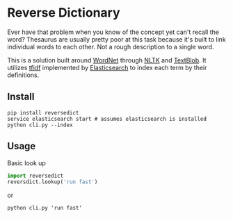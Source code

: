 Reverse Dictionary
==================

Ever have that problem when you know of the concept yet can't recall the word? Thesaurus are usually pretty poor at this task because it's built to link individual words to each other. Not a rough description to a single word.

This is a solution built around [WordNet](https://wordnet.princeton.edu/) through [NLTK](http://www.nltk.org) and [TextBlob](http://textblob.readthedocs.org/en/dev/). It utilizes [tfidf](https://en.wikipedia.org/wiki/Tf%E2%80%93idf) implemented by [Elasticsearch](https://www.elastic.co/) to index each term by their definitions.

Install
-------

```shell
pip install reversedict
service elasticsearch start # assumes elasticsearch is installed
python cli.py --index
```

Usage
-----

Basic look up

```python
import reversedict
reversdict.lookup('run fast')
```

or

```shell
python cli.py 'run fast'
```
